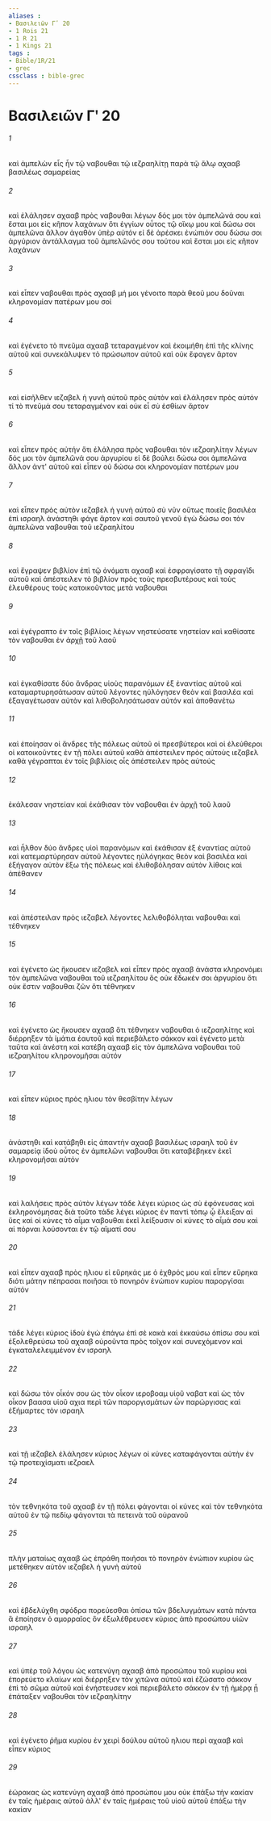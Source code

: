 ```yaml
---
aliases : 
- Βασιλειῶν Γʹ 20
- 1 Rois 21
- 1 R 21
- 1 Kings 21
tags : 
- Bible/1R/21
- grec
cssclass : bible-grec
---
```


# Βασιλειῶν Γʹ 20

###### 1
καὶ ἀμπελὼν εἷς ἦν τῷ ναβουθαι τῷ ιεζραηλίτῃ παρὰ τῷ ἅλῳ αχααβ βασιλέως σαμαρείας
###### 2
καὶ ἐλάλησεν αχααβ πρὸς ναβουθαι λέγων δός μοι τὸν ἀμπελῶνά σου καὶ ἔσται μοι εἰς κῆπον λαχάνων ὅτι ἐγγίων οὗτος τῷ οἴκῳ μου καὶ δώσω σοι ἀμπελῶνα ἄλλον ἀγαθὸν ὑπὲρ αὐτόν εἰ δὲ ἀρέσκει ἐνώπιόν σου δώσω σοι ἀργύριον ἀντάλλαγμα τοῦ ἀμπελῶνός σου τούτου καὶ ἔσται μοι εἰς κῆπον λαχάνων
###### 3
καὶ εἶπεν ναβουθαι πρὸς αχααβ μή μοι γένοιτο παρὰ θεοῦ μου δοῦναι κληρονομίαν πατέρων μου σοί
###### 4
καὶ ἐγένετο τὸ πνεῦμα αχααβ τεταραγμένον καὶ ἐκοιμήθη ἐπὶ τῆς κλίνης αὐτοῦ καὶ συνεκάλυψεν τὸ πρώσωπον αὐτοῦ καὶ οὐκ ἔφαγεν ἄρτον
###### 5
καὶ εἰσῆλθεν ιεζαβελ ἡ γυνὴ αὐτοῦ πρὸς αὐτὸν καὶ ἐλάλησεν πρὸς αὐτόν τί τὸ πνεῦμά σου τεταραγμένον καὶ οὐκ εἶ σὺ ἐσθίων ἄρτον
###### 6
καὶ εἶπεν πρὸς αὐτήν ὅτι ἐλάλησα πρὸς ναβουθαι τὸν ιεζραηλίτην λέγων δός μοι τὸν ἀμπελῶνά σου ἀργυρίου εἰ δὲ βούλει δώσω σοι ἀμπελῶνα ἄλλον ἀντ' αὐτοῦ καὶ εἶπεν οὐ δώσω σοι κληρονομίαν πατέρων μου
###### 7
καὶ εἶπεν πρὸς αὐτὸν ιεζαβελ ἡ γυνὴ αὐτοῦ σὺ νῦν οὕτως ποιεῖς βασιλέα ἐπὶ ισραηλ ἀνάστηθι φάγε ἄρτον καὶ σαυτοῦ γενοῦ ἐγὼ δώσω σοι τὸν ἀμπελῶνα ναβουθαι τοῦ ιεζραηλίτου
###### 8
καὶ ἔγραψεν βιβλίον ἐπὶ τῷ ὀνόματι αχααβ καὶ ἐσφραγίσατο τῇ σφραγῖδι αὐτοῦ καὶ ἀπέστειλεν τὸ βιβλίον πρὸς τοὺς πρεσβυτέρους καὶ τοὺς ἐλευθέρους τοὺς κατοικοῦντας μετὰ ναβουθαι
###### 9
καὶ ἐγέγραπτο ἐν τοῖς βιβλίοις λέγων νηστεύσατε νηστείαν καὶ καθίσατε τὸν ναβουθαι ἐν ἀρχῇ τοῦ λαοῦ
###### 10
καὶ ἐγκαθίσατε δύο ἄνδρας υἱοὺς παρανόμων ἐξ ἐναντίας αὐτοῦ καὶ καταμαρτυρησάτωσαν αὐτοῦ λέγοντες ηὐλόγησεν θεὸν καὶ βασιλέα καὶ ἐξαγαγέτωσαν αὐτὸν καὶ λιθοβολησάτωσαν αὐτόν καὶ ἀποθανέτω
###### 11
καὶ ἐποίησαν οἱ ἄνδρες τῆς πόλεως αὐτοῦ οἱ πρεσβύτεροι καὶ οἱ ἐλεύθεροι οἱ κατοικοῦντες ἐν τῇ πόλει αὐτοῦ καθὰ ἀπέστειλεν πρὸς αὐτοὺς ιεζαβελ καθὰ γέγραπται ἐν τοῖς βιβλίοις οἷς ἀπέστειλεν πρὸς αὐτούς
###### 12
ἐκάλεσαν νηστείαν καὶ ἐκάθισαν τὸν ναβουθαι ἐν ἀρχῇ τοῦ λαοῦ
###### 13
καὶ ἦλθον δύο ἄνδρες υἱοὶ παρανόμων καὶ ἐκάθισαν ἐξ ἐναντίας αὐτοῦ καὶ κατεμαρτύρησαν αὐτοῦ λέγοντες ηὐλόγηκας θεὸν καὶ βασιλέα καὶ ἐξήγαγον αὐτὸν ἔξω τῆς πόλεως καὶ ἐλιθοβόλησαν αὐτὸν λίθοις καὶ ἀπέθανεν
###### 14
καὶ ἀπέστειλαν πρὸς ιεζαβελ λέγοντες λελιθοβόληται ναβουθαι καὶ τέθνηκεν
###### 15
καὶ ἐγένετο ὡς ἤκουσεν ιεζαβελ καὶ εἶπεν πρὸς αχααβ ἀνάστα κληρονόμει τὸν ἀμπελῶνα ναβουθαι τοῦ ιεζραηλίτου ὃς οὐκ ἔδωκέν σοι ἀργυρίου ὅτι οὐκ ἔστιν ναβουθαι ζῶν ὅτι τέθνηκεν
###### 16
καὶ ἐγένετο ὡς ἤκουσεν αχααβ ὅτι τέθνηκεν ναβουθαι ὁ ιεζραηλίτης καὶ διέρρηξεν τὰ ἱμάτια ἑαυτοῦ καὶ περιεβάλετο σάκκον καὶ ἐγένετο μετὰ ταῦτα καὶ ἀνέστη καὶ κατέβη αχααβ εἰς τὸν ἀμπελῶνα ναβουθαι τοῦ ιεζραηλίτου κληρονομῆσαι αὐτόν
###### 17
καὶ εἶπεν κύριος πρὸς ηλιου τὸν θεσβίτην λέγων
###### 18
ἀνάστηθι καὶ κατάβηθι εἰς ἀπαντὴν αχααβ βασιλέως ισραηλ τοῦ ἐν σαμαρείᾳ ἰδοὺ οὗτος ἐν ἀμπελῶνι ναβουθαι ὅτι καταβέβηκεν ἐκεῖ κληρονομῆσαι αὐτόν
###### 19
καὶ λαλήσεις πρὸς αὐτὸν λέγων τάδε λέγει κύριος ὡς σὺ ἐφόνευσας καὶ ἐκληρονόμησας διὰ τοῦτο τάδε λέγει κύριος ἐν παντὶ τόπῳ ᾧ ἔλειξαν αἱ ὕες καὶ οἱ κύνες τὸ αἷμα ναβουθαι ἐκεῖ λείξουσιν οἱ κύνες τὸ αἷμά σου καὶ αἱ πόρναι λούσονται ἐν τῷ αἵματί σου
###### 20
καὶ εἶπεν αχααβ πρὸς ηλιου εἰ εὕρηκάς με ὁ ἐχθρός μου καὶ εἶπεν εὕρηκα διότι μάτην πέπρασαι ποιῆσαι τὸ πονηρὸν ἐνώπιον κυρίου παροργίσαι αὐτόν
###### 21
τάδε λέγει κύριος ἰδοὺ ἐγὼ ἐπάγω ἐπὶ σὲ κακὰ καὶ ἐκκαύσω ὀπίσω σου καὶ ἐξολεθρεύσω τοῦ αχααβ οὐροῦντα πρὸς τοῖχον καὶ συνεχόμενον καὶ ἐγκαταλελειμμένον ἐν ισραηλ
###### 22
καὶ δώσω τὸν οἶκόν σου ὡς τὸν οἶκον ιεροβοαμ υἱοῦ ναβατ καὶ ὡς τὸν οἶκον βαασα υἱοῦ αχια περὶ τῶν παροργισμάτων ὧν παρώργισας καὶ ἐξήμαρτες τὸν ισραηλ
###### 23
καὶ τῇ ιεζαβελ ἐλάλησεν κύριος λέγων οἱ κύνες καταφάγονται αὐτὴν ἐν τῷ προτειχίσματι ιεζραελ
###### 24
τὸν τεθνηκότα τοῦ αχααβ ἐν τῇ πόλει φάγονται οἱ κύνες καὶ τὸν τεθνηκότα αὐτοῦ ἐν τῷ πεδίῳ φάγονται τὰ πετεινὰ τοῦ οὐρανοῦ
###### 25
πλὴν ματαίως αχααβ ὡς ἐπράθη ποιῆσαι τὸ πονηρὸν ἐνώπιον κυρίου ὡς μετέθηκεν αὐτὸν ιεζαβελ ἡ γυνὴ αὐτοῦ
###### 26
καὶ ἐβδελύχθη σφόδρα πορεύεσθαι ὀπίσω τῶν βδελυγμάτων κατὰ πάντα ἃ ἐποίησεν ὁ αμορραῖος ὃν ἐξωλέθρευσεν κύριος ἀπὸ προσώπου υἱῶν ισραηλ
###### 27
καὶ ὑπὲρ τοῦ λόγου ὡς κατενύγη αχααβ ἀπὸ προσώπου τοῦ κυρίου καὶ ἐπορεύετο κλαίων καὶ διέρρηξεν τὸν χιτῶνα αὐτοῦ καὶ ἐζώσατο σάκκον ἐπὶ τὸ σῶμα αὐτοῦ καὶ ἐνήστευσεν καὶ περιεβάλετο σάκκον ἐν τῇ ἡμέρᾳ ᾗ ἐπάταξεν ναβουθαι τὸν ιεζραηλίτην
###### 28
καὶ ἐγένετο ῥῆμα κυρίου ἐν χειρὶ δούλου αὐτοῦ ηλιου περὶ αχααβ καὶ εἶπεν κύριος
###### 29
ἑώρακας ὡς κατενύγη αχααβ ἀπὸ προσώπου μου οὐκ ἐπάξω τὴν κακίαν ἐν ταῖς ἡμέραις αὐτοῦ ἀλλ' ἐν ταῖς ἡμέραις τοῦ υἱοῦ αὐτοῦ ἐπάξω τὴν κακίαν

